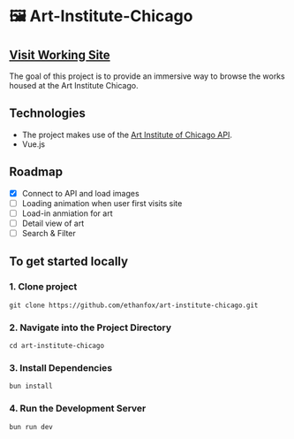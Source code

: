 # 🖼️ Art-Institute-Chicago

## [Visit Working Site](https://ethanfox.github.io/art-institute-chicago/)
The goal of this project is to provide an immersive way to browse the works housed at the Art Institute Chicago.


## Technologies
- The project makes use of the  [Art Institute of Chicago API](https://api.artic.edu/docs/).
- Vue.js

## Roadmap
- [x] Connect to API and load images
- [ ] Loading animation when user first visits site
- [ ] Load-in anmiation for art
- [ ] Detail view of art
- [ ] Search & Filter

## To get started locally

### 1. Clone project <br>
```
git clone https://github.com/ethanfox/art-institute-chicago.git
```

### 2. Navigate into the Project Directory  
```
cd art-institute-chicago
```

### 3. Install Dependencies  <br>
```
bun install
```

### 4. Run the Development Server  <br>
```
bun run dev
```
